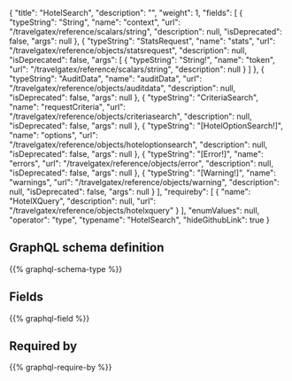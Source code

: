 {
  "title": "HotelSearch",
  "description": "",
  "weight": 1,
  "fields": [
    {
      "typeString": "String",
      "name": "context",
      "url": "/travelgatex/reference/scalars/string",
      "description": null,
      "isDeprecated": false,
      "args": null
    },
    {
      "typeString": "StatsRequest",
      "name": "stats",
      "url": "/travelgatex/reference/objects/statsrequest",
      "description": null,
      "isDeprecated": false,
      "args": [
        {
          "typeString": "String!",
          "name": "token",
          "url": "/travelgatex/reference/scalars/string",
          "description": null
        }
      ]
    },
    {
      "typeString": "AuditData",
      "name": "auditData",
      "url": "/travelgatex/reference/objects/auditdata",
      "description": null,
      "isDeprecated": false,
      "args": null
    },
    {
      "typeString": "CriteriaSearch",
      "name": "requestCriteria",
      "url": "/travelgatex/reference/objects/criteriasearch",
      "description": null,
      "isDeprecated": false,
      "args": null
    },
    {
      "typeString": "[HotelOptionSearch!]",
      "name": "options",
      "url": "/travelgatex/reference/objects/hoteloptionsearch",
      "description": null,
      "isDeprecated": false,
      "args": null
    },
    {
      "typeString": "[Error!]",
      "name": "errors",
      "url": "/travelgatex/reference/objects/error",
      "description": null,
      "isDeprecated": false,
      "args": null
    },
    {
      "typeString": "[Warning!]",
      "name": "warnings",
      "url": "/travelgatex/reference/objects/warning",
      "description": null,
      "isDeprecated": false,
      "args": null
    }
  ],
  "requireby": [
    {
      "name": "HotelXQuery",
      "description": null,
      "url": "/travelgatex/reference/objects/hotelxquery"
    }
  ],
  "enumValues": null,
  "operator": "type",
  "typename": "HotelSearch",
  "hideGithubLink": true
}
## GraphQL schema definition

{{% graphql-schema-type %}}

## Fields

{{% graphql-field %}}

## Required by

{{% graphql-require-by %}}
